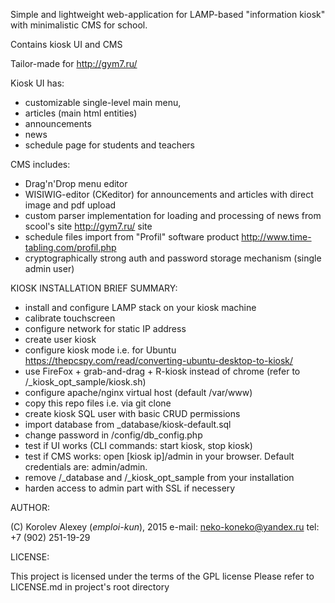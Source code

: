 Simple and lightweight web-application for LAMP-based "information kiosk" with minimalistic CMS for school.

Contains kiosk UI and CMS

Tailor-made for http://gym7.ru/

Kiosk UI has: 
 - customizable single-level main menu, 
 - articles (main html entities)
 - announcements
 - news
 - schedule page for students and teachers


CMS includes: 
 - Drag'n'Drop menu editor
 - WISIWIG-editor (CKeditor) for announcements and articles with direct image and pdf upload
 - custom parser implementation for loading and processing of news from scool's site http://gym7.ru/ site
 - schedule files import from "Profil" software product http://www.time-tabling.com/profil.php
 - cryptographically strong auth and password storage mechanism (single admin user)


KIOSK INSTALLATION BRIEF SUMMARY:

- install and configure LAMP stack on your kiosk machine
- calibrate touchscreen
- configure network for static IP address
- create user kiosk
- configure kiosk mode i.e. for Ubuntu https://thepcspy.com/read/converting-ubuntu-desktop-to-kiosk/
- use FireFox + grab-and-drag + R-kiosk instead of chrome (refer to /_kiosk_opt_sample/kiosk.sh)
- configure apache/nginx virtual host (default /var/www)
- copy this repo files i.e. via git clone
- create kiosk SQL user with basic CRUD permissions 
- import database from _database/kiosk-default.sql
- change password in /config/db_config.php
- test if UI works (CLI commands: start kiosk, stop kiosk)
- test if CMS works: open [kiosk ip]/admin in your browser. Default credentials are: admin/admin.
- remove /_database and /_kiosk_opt_sample from your installation
- harden access to admin part with SSL if necessery

AUTHOR:

(C) Korolev Alexey (_emploi-kun_), 2015
e-mail: neko-koneko@yandex.ru
tel: +7 (902) 251-19-29

LICENSE:

This project is licensed under the terms of the GPL license
Please refer to LICENSE.md in project's root directory
